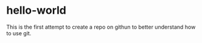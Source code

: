 # hello-world
This is the first attempt to create a repo on githun to better understand how to use git.
